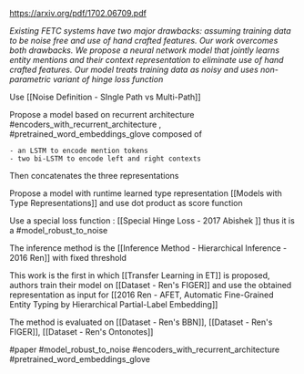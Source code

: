 https://arxiv.org/pdf/1702.06709.pdf

*Existing FETC systems have two major drawbacks: assuming training data to be noise free and use of hand crafted features. Our work overcomes both drawbacks. We propose a neural network model that jointly learns entity mentions and their context representation to eliminate use of hand crafted features. Our model treats training data as noisy and uses non-parametric variant of hinge loss function*

Use [[Noise Definition - SIngle Path vs Multi-Path]]

Propose a model based on recurrent architecture #encoders_with_recurrent_architecture , #pretrained_word_embeddings_glove  composed of

	- an LSTM to encode mention tokens
	- two bi-LSTM to encode left and right contexts
	
Then concatenates the three representations

Propose a model with runtime learned type representation [[Models with Type Representations]] and use dot product as score function 

Use a special loss function : [[Special Hinge Loss - 2017 Abishek ]] thus it is a #model_robust_to_noise 

The inference method is the [[Inference Method - Hierarchical Inference - 2016 Ren]] with fixed threshold

This work is the first in which [[Transfer Learning in ET]] is proposed, authors train their model on [[Dataset - Ren's FIGER]] and use the obtained representation as input for [[2016 Ren - AFET, Automatic Fine-Grained Entity Typing by Hierarchical Partial-Label Embedding]]

The method is evaluated on [[Dataset - Ren's BBN]], [[Dataset - Ren's FIGER]], [[Dataset - Ren's Ontonotes]]

#paper  #model_robust_to_noise #encoders_with_recurrent_architecture #pretrained_word_embeddings_glove 